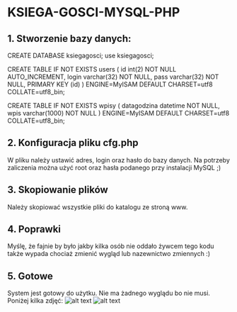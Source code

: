 # KSIEGA-GOSCI-MYSQL-PHP

## 1. Stworzenie bazy danych:
CREATE DATABASE ksiegagosci;
use ksiegagosci;

CREATE TABLE IF NOT EXISTS users (
  id int(2) NOT NULL AUTO_INCREMENT,
  login varchar(32) NOT NULL,
  pass varchar(32) NOT NULL,
  PRIMARY KEY (id)
) ENGINE=MyISAM  DEFAULT CHARSET=utf8 COLLATE=utf8_bin;

CREATE TABLE IF NOT EXISTS wpisy (
  datagodzina datetime NOT NULL,
  wpis varchar(1000) NOT NULL
) ENGINE=MyISAM  DEFAULT CHARSET=utf8 COLLATE=utf8_bin;

## 2. Konfiguracja pliku cfg.php
W pliku należy ustawić adres, login oraz hasło do bazy danych.
Na potrzeby zaliczenia można użyć root oraz hasła podanego przy instalacji MySQL ;)

## 3. Skopiowanie plików
Należy skopiować wszystkie pliki do katalogu ze stroną www.

## 4. Poprawki
Myślę, że fajnie by było jakby kilka osób nie oddało żywcem tego kodu także wypada chociaż zmienić wygląd lub nazewnictwo zmiennych :)

## 5. Gotowe
System jest gotowy do użytku. Nie ma żadnego wyglądu bo nie musi. Poniżej kilka zdjęć:
![alt text](http://i65.tinypic.com/2hfqssn.png)
![alt text](http://i65.tinypic.com/6iv5so.png)
